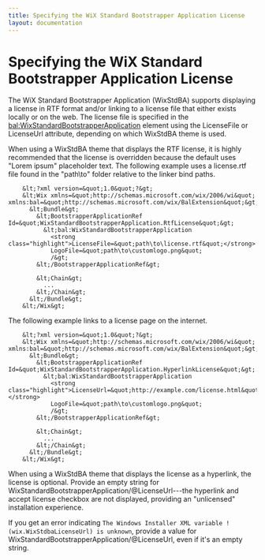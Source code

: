 ```yaml
---
title: Specifying the WiX Standard Bootstrapper Application License
layout: documentation
---
```


# Specifying the WiX Standard Bootstrapper Application License

The WiX Standard Bootstrapper Application (WixStdBA) supports displaying a license in RTF format and/or linking to a license file that either exists locally or on the web. The license file is specified in the <bal:WixStandardBootstrapperApplication> element using the LicenseFile or LicenseUrl attribute, depending on which WixStdBA theme is used.

When using a WixStdBA theme that displays the RTF license, it is highly recommended that the license is overridden because the default uses &quot;Lorem ipsum&quot; placeholder text. The following example uses a license.rtf file found in the &quot;path\to&quot; folder relative to the linker bind paths.

```
    &lt;?xml version=&quot;1.0&quot;?&gt;
    &lt;Wix xmlns=&quot;http://schemas.microsoft.com/wix/2006/wi&quot; xmlns:bal=&quot;http://schemas.microsoft.com/wix/BalExtension&quot;&gt;
      &lt;Bundle&gt;
        &lt;BootstrapperApplicationRef Id=&quot;WixStandardBootstrapperApplication.RtfLicense&quot;&gt;
          &lt;bal:WixStandardBootstrapperApplication
            <strong class="highlight">LicenseFile=&quot;path\to\license.rtf&quot;</strong>
            LogoFile=&quot;path\to\customlogo.png&quot;
            /&gt;
        &lt;/BootstrapperApplicationRef&gt;

        &lt;Chain&gt;
          ...
        &lt;/Chain&gt;
      &lt;/Bundle&gt;
    &lt;/Wix&gt;
```

The following example links to a license page on the internet.

```
    &lt;?xml version=&quot;1.0&quot;?&gt;
    &lt;Wix xmlns=&quot;http://schemas.microsoft.com/wix/2006/wi&quot; xmlns:bal=&quot;http://schemas.microsoft.com/wix/BalExtension&quot;&gt;
      &lt;Bundle&gt;
        &lt;BootstrapperApplicationRef Id=&quot;WixStandardBootstrapperApplication.HyperlinkLicense&quot;&gt;
          &lt;bal:WixStandardBootstrapperApplication
            <strong class="highlight">LicenseUrl=&quot;http://example.com/license.html&quot;</strong>
            LogoFile=&quot;path\to\customlogo.png&quot;
            /&gt;
        &lt;/BootstrapperApplicationRef&gt;

        &lt;Chain&gt;
          ...
        &lt;/Chain&gt;
      &lt;/Bundle&gt;
    &lt;/Wix&gt;
```

When using a WixStdBA theme that displays the license as a hyperlink, the license is optional. Provide an empty string for WixStandardBootstrapperApplication/@LicenseUrl---the hyperlink and accept license checkbox are not displayed, providing an &quot;unlicensed&quot; installation experience. 

If you get an error indicating `The Windows Installer XML variable !(wix.WixStdbaLicenseUrl) is unknown`, provide a value for WixStandardBootstrapperApplication/@LicenseUrl, even if it's an empty string.